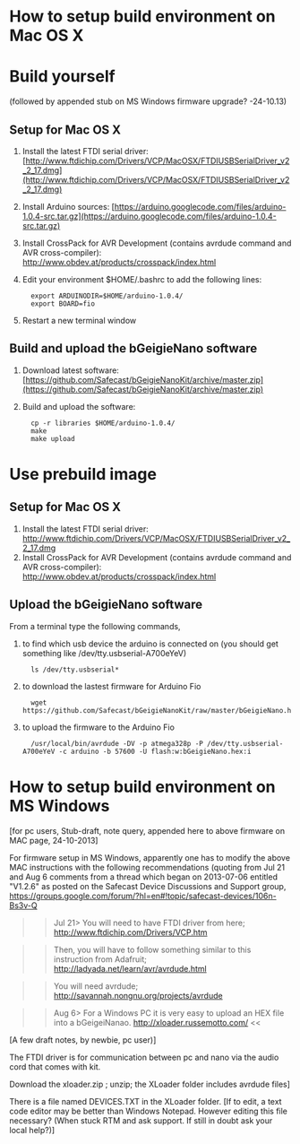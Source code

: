 # How to setup build environment on Mac OS X
# Build yourself
 (followed by appended stub on MS Windows firmware upgrade? -24-10.13)
## Setup for Mac OS X

1. Install the latest FTDI serial driver: [http://www.ftdichip.com/Drivers/VCP/MacOSX/FTDIUSBSerialDriver_v2_2_17.dmg](http://www.ftdichip.com/Drivers/VCP/MacOSX/FTDIUSBSerialDriver_v2_2_17.dmg)
1. Install Arduino sources: [https://arduino.googlecode.com/files/arduino-1.0.4-src.tar.gz](https://arduino.googlecode.com/files/arduino-1.0.4-src.tar.gz)
1. Install CrossPack for AVR Development (contains avrdude command and AVR cross-compiler): http://www.obdev.at/products/crosspack/index.html
1. Edit your environment $HOME/.bashrc to add the following lines:

         export ARDUINODIR=$HOME/arduino-1.0.4/
         export BOARD=fio

1. Restart a new terminal window

## Build and upload the bGeigieNano software

1. Download latest software: [https://github.com/Safecast/bGeigieNanoKit/archive/master.zip](https://github.com/Safecast/bGeigieNanoKit/archive/master.zip)
1. Build and upload the software:

         cp -r libraries $HOME/arduino-1.0.4/
         make
         make upload

# Use prebuild image

## Setup for Mac OS X

1. Install the latest FTDI serial driver: http://www.ftdichip.com/Drivers/VCP/MacOSX/FTDIUSBSerialDriver_v2_2_17.dmg
1. Install CrossPack for AVR Development (contains avrdude command and AVR cross-compiler): http://www.obdev.at/products/crosspack/index.html

## Upload the bGeigieNano software

From a terminal type the following commands, 

1. to find which usb device the arduino is connected on (you should get something like /dev/tty.usbserial-A700eYeV)

         ls /dev/tty.usbserial*

1. to download the lastest firmware for Arduino Fio

         wget https://github.com/Safecast/bGeigieNanoKit/raw/master/bGeigieNano.hex

1. to upload the firmware to the Arduino Fio

         /usr/local/bin/avrdude -DV -p atmega328p -P /dev/tty.usbserial-A700eYeV -c arduino -b 57600 -U flash:w:bGeigieNano.hex:i




# How to setup build environment on MS Windows
[for pc users, Stub-draft, note query, appended here to above firmware on MAC page, 24-10-2013]

For firmware setup in MS Windows, apparently one has to modify the above MAC instructions with the following recommendations (quoting from Jul 21 and Aug 6 comments from a thread which began on 2013-07-06 entitled "V1.2.6" as posted on the Safecast Device Discussions and Support group,   https://groups.google.com/forum/?hl=en#!topic/safecast-devices/106n-Bs3v-Q

>>Jul 21> You will need to have FTDI driver from here;
http://www.ftdichip.com/Drivers/VCP.htm

>>Then, you will have to follow something similar to this instruction from Adafruit;
http://ladyada.net/learn/avr/avrdude.html

>>You will need avrdude;
http://savannah.nongnu.org/projects/avrdude

>>Aug 6> For a Windows PC it is very easy to upload an HEX file into a bGeigeiNanao.
http://xloader.russemotto.com/
<<


[A few draft notes, by newbie, pc user)]

The FTDI driver is for communication between pc and nano via the audio cord that comes with kit.

Download the xloader.zip ; unzip; the XLoader folder includes avrdude files]

There is a file named DEVICES.TXT in the XLoader folder. [If to edit, a text code editor may be better than Windows Notepad. However editing this file necessary? (When stuck RTM and ask support. If still in doubt ask your local help?)] 
